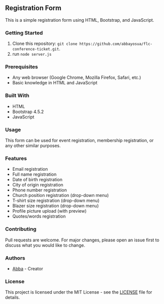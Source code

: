 ## Registration Form

This is a simple registration form using HTML, Bootstrap, and JavaScript.

### Getting Started

1. Clone this repository: `git clone https://github.com/abbayosua/flc-conference-ticket.git`.
2. run `node server.js`

### Prerequisites

- Any web browser (Google Chrome, Mozilla Firefox, Safari, etc.)
- Basic knowledge in HTML and JavaScript

### Built With

- HTML
- Bootstrap 4.5.2
- JavaScript

### Usage

This form can be used for event registration, membership registration, or any other similar purposes.

### Features

- Email registration
- Full name registration
- Date of birth registration
- City of origin registration
- Phone number registration
- Church position registration (drop-down menu)
- T-shirt size registration (drop-down menu)
- Blazer size registration (drop-down menu)
- Profile picture upload (with preview)
- Quotes/words registration

### Contributing

Pull requests are welcome. For major changes, please open an issue first to discuss what you would like to change.

### Authors

- [Abba](https://github.com/abbayosua) - Creator

### License

This project is licensed under the MIT License - see the [LICENSE](https://github.com/example/example/blob/master/LICENSE) file for details.

